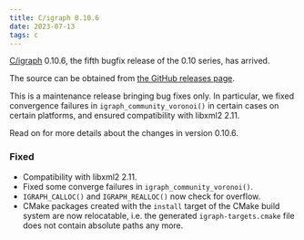 ```yaml
---
title: C/igraph 0.10.6
date: 2023-07-13
tags: c
---
```


[C/igraph](https://igraph.org/c/) 0.10.6, the fifth bugfix release of the 0.10 series, has arrived.

The source can be obtained from [the GitHub releases page](https://github.com/igraph/igraph/releases/tag/0.10.6).

This is a maintenance release bringing bug fixes only. In particular, we fixed convergence failures in `igraph_community_voronoi()` in certain cases on certain platforms, and ensured compatibility with libxml2 2.11.

Read on for more details about the changes in version 0.10.6.

<!--more-->

### Fixed

 - Compatibility with libxml2 2.11.
 - Fixed some converge failures in `igraph_community_voronoi()`.
 - `IGRAPH_CALLOC()` and `IGRAPH_REALLOC()` now check for overflow.
 - CMake packages created with the `install` target of the CMake build system are now relocatable, i.e. the generated `igraph-targets.cmake` file does not contain absolute paths any more.

